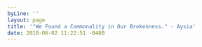 ```yaml
---
byLine: ''
layout: page
title: '"We Found a Commonality in Our Brokenness." - Aysia'
date: 2018-06-02 11:22:51 -0400
---
```

